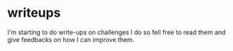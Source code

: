 # writeups

I'm starting to do write-ups on challenges I do so fell free to read them and give feedbacks on how I can improve them. 
